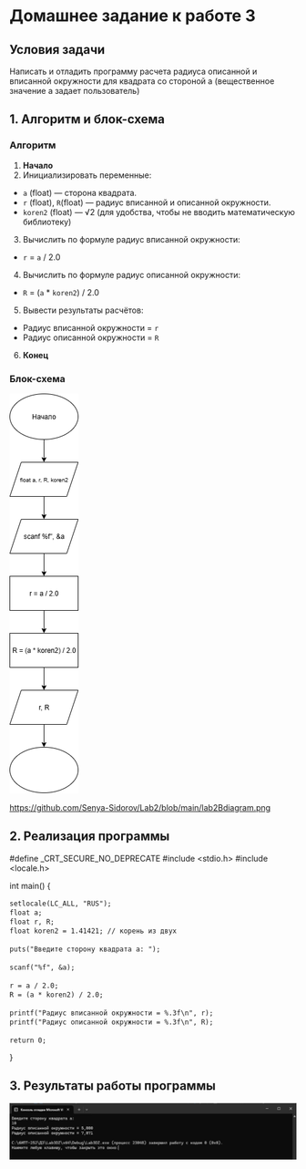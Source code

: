 # Домашнее задание к работе 3
## Условия задачи
Написать и отладить программу расчета радиуса описанной и вписанной окружности для квадрата со стороной a (вещественное значение a задает пользователь)

## 1. Алгоритм и блок-схема

### Алгоритм
1. **Начало**
2. Инициализировать переменные:
- `a` (float) — сторона квадрата.
- `r` (float), `R`(float) — радиус вписанной и описанной окружности.
- `koren2` (float) — √2 (для удобства, чтобы не вводить математическую библиотеку)
3. Вычислить по формуле радиус вписанной окружности:
- `r` = `a` / 2.0
4. Вычислить по формуле радиус описанной окружности:
- `R` = (`a` * `koren2`) / 2.0
5. Вывести результаты расчётов:
- Радиус вписанной окружности = `r`
- Радиус описанной окружности = `R`
6. **Конец**
  
### Блок-схема
![Блок-схема алгоритма](Lab3DZdiagram.png)

https://github.com/Senya-Sidorov/Lab2/blob/main/lab2Bdiagram.png

## 2. Реализация программы

#define _CRT_SECURE_NO_DEPRECATE 
#include <stdio.h> 
#include <locale.h> 

int main()
{

	setlocale(LC_ALL, "RUS");
	float a;
	float r, R;
	float koren2 = 1.41421; // корень из двух

	puts("Введите сторону квадрата a: ");

	scanf("%f", &a);

	r = a / 2.0;
	R = (a * koren2) / 2.0;

	printf("Радиус вписанной окружности = %.3f\n", r);
	printf("Радиус описанной окружности = %.3f\n", R);

	return 0;
}

## 3. Результаты работы программы

![result](Lab3DZresult.png)


